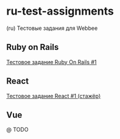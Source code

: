 # ru-test-assignments
(ru) Тестовые задания для Webbee

## Ruby on Rails

[Тестовое задание Ruby On Rails #1](https://github.com/web-bee-ru/ru-test-assignments/blob/main/ruby-on-rails/01-rest-api-service.md)

## React

[Тестовое задание React #1 (стажёр)](https://github.com/web-bee-ru/ru-test-assignments/blob/main/react/01-news-list.md)

## Vue

@ TODO
